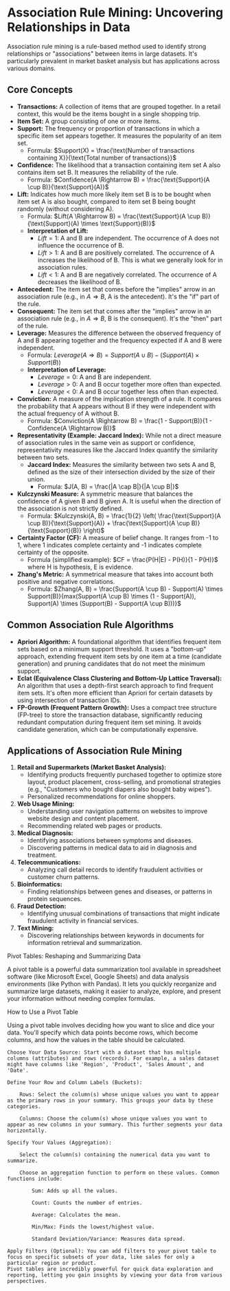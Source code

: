 # Association Rule Mining: Uncovering Relationships in Data

Association rule mining is a rule-based method used to identify strong relationships or "associations" between items in large datasets. It's particularly prevalent in market basket analysis but has applications across various domains.

## Core Concepts

* **Transactions:** A collection of items that are grouped together. In a retail context, this would be the items bought in a single shopping trip.
* **Item Set:** A group consisting of one or more items.
* **Support:** The frequency or proportion of transactions in which a specific item set appears together. It measures the popularity of an item set.
    * Formula: $Support(X) = \frac{\text{Number of transactions containing X}}{\text{Total number of transactions}}$
* **Confidence:** The likelihood that a transaction containing item set A also contains item set B. It measures the reliability of the rule.
    * Formula: $Confidence(A \Rightarrow B) = \frac{\text{Support}(A \cup B)}{\text{Support}(A)}$
* **Lift:** Indicates how much more likely item set B is to be bought when item set A is also bought, compared to item set B being bought randomly (without considering A).
    * Formula: $Lift(A \Rightarrow B) = \frac{\text{Support}(A \cup B)}{\text{Support}(A) \times \text{Support}(B)}$
    * **Interpretation of Lift:**
        * $Lift = 1$: A and B are independent. The occurrence of A does not influence the occurrence of B.
        * $Lift > 1$: A and B are positively correlated. The occurrence of A increases the likelihood of B. This is what we generally look for in association rules.
        * $Lift < 1$: A and B are negatively correlated. The occurrence of A decreases the likelihood of B.
* **Antecedent:** The item set that comes before the "implies" arrow in an association rule (e.g., in $A \Rightarrow B$, A is the antecedent). It's the "if" part of the rule.
* **Consequent:** The item set that comes after the "implies" arrow in an association rule (e.g., in $A \Rightarrow B$, B is the consequent). It's the "then" part of the rule.
* **Leverage:** Measures the difference between the observed frequency of A and B appearing together and the frequency expected if A and B were independent.
    * Formula: $Leverage(A \Rightarrow B) = Support(A \cup B) - (Support(A) \times Support(B))$
    * **Interpretation of Leverage:**
        * $Leverage = 0$: A and B are independent.
        * $Leverage > 0$: A and B occur together more often than expected.
        * $Leverage < 0$: A and B occur together less often than expected.
* **Conviction:** A measure of the implication strength of a rule. It compares the probability that A appears without B if they were independent with the actual frequency of A without B.
    * Formula: $Conviction(A \Rightarrow B) = \frac{1 - Support(B)}{1 - Confidence(A \Rightarrow B)}$
* **Representativity (Example: Jaccard Index):** While not a direct measure of association rules in the same vein as support or confidence, representativity measures like the Jaccard Index quantify the similarity between two sets.
    * **Jaccard Index:** Measures the similarity between two sets A and B, defined as the size of their intersection divided by the size of their union.
        * Formula: $J(A, B) = \frac{|A \cap B|}{|A \cup B|}$
* **Kulczynski Measure:** A symmetric measure that balances the confidence of A given B and B given A. It is useful when the direction of the association is not strictly defined.
    * Formula: $Kulczynski(A, B) = \frac{1}{2} \left( \frac{\text{Support}(A \cup B)}{\text{Support}(A)} + \frac{\text{Support}(A \cup B)}{\text{Support}(B)} \right)$
* **Certainty Factor (CF):** A measure of belief change. It ranges from -1 to 1, where 1 indicates complete certainty and -1 indicates complete certainty of the opposite.
    * Formula (simplified example): $CF = \frac{P(H|E) - P(H)}{1 - P(H)}$ where H is hypothesis, E is evidence.
* **Zhang's Metric:** A symmetrical measure that takes into account both positive and negative correlations.
    * Formula: $Zhang(A, B) = \frac{Support(A \cup B) - Support(A) \times Support(B)}{max(Support(A \cup B) \times (1 - Support(A)), Support(A) \times (Support(B) - Support(A \cup B)))}$

## Common Association Rule Algorithms

* **Apriori Algorithm:** A foundational algorithm that identifies frequent item sets based on a minimum support threshold. It uses a "bottom-up" approach, extending frequent item sets by one item at a time (candidate generation) and pruning candidates that do not meet the minimum support.
* **Eclat (Equivalence Class Clustering and Bottom-Up Lattice Traversal):** An algorithm that uses a depth-first search approach to find frequent item sets. It's often more efficient than Apriori for certain datasets by using intersection of transaction IDs.
* **FP-Growth (Frequent Pattern Growth):** Uses a compact tree structure (FP-tree) to store the transaction database, significantly reducing redundant computation during frequent item set mining. It avoids candidate generation, which can be computationally expensive.

## Applications of Association Rule Mining

1.  **Retail and Supermarkets (Market Basket Analysis):**
    * Identifying products frequently purchased together to optimize store layout, product placement, cross-selling, and promotional strategies (e.g., "Customers who bought diapers also bought baby wipes").
    * Personalized recommendations for online shoppers.
2.  **Web Usage Mining:**
    * Understanding user navigation patterns on websites to improve website design and content placement.
    * Recommending related web pages or products.
3.  **Medical Diagnosis:**
    * Identifying associations between symptoms and diseases.
    * Discovering patterns in medical data to aid in diagnosis and treatment.
4.  **Telecommunications:**
    * Analyzing call detail records to identify fraudulent activities or customer churn patterns.
5.  **Bioinformatics:**
    * Finding relationships between genes and diseases, or patterns in protein sequences.
6.  **Fraud Detection:**
    * Identifying unusual combinations of transactions that might indicate fraudulent activity in financial services.
7.  **Text Mining:**
    * Discovering relationships between keywords in documents for information retrieval and summarization.
  

Pivot Tables: Reshaping and Summarizing Data

A pivot table is a powerful data summarization tool available in spreadsheet software (like Microsoft Excel, Google Sheets) and data analysis environments (like Python with Pandas). It lets you quickly reorganize and summarize large datasets, making it easier to analyze, explore, and present your information without needing complex formulas.

How to Use a Pivot Table

Using a pivot table involves deciding how you want to slice and dice your data. You'll specify which data points become rows, which become columns, and how the values in the table should be calculated.

    Choose Your Data Source: Start with a dataset that has multiple columns (attributes) and rows (records). For example, a sales dataset might have columns like 'Region', 'Product', 'Sales Amount', and 'Date'.

    Define Your Row and Column Labels (Buckets):

        Rows: Select the column(s) whose unique values you want to appear as the primary rows in your summary. This groups your data by these categories.

        Columns: Choose the column(s) whose unique values you want to appear as new columns in your summary. This further segments your data horizontally.

    Specify Your Values (Aggregation):

        Select the column(s) containing the numerical data you want to summarize.

        Choose an aggregation function to perform on these values. Common functions include:

            Sum: Adds up all the values.

            Count: Counts the number of entries.

            Average: Calculates the mean.

            Min/Max: Finds the lowest/highest value.

            Standard Deviation/Variance: Measures data spread.

    Apply Filters (Optional): You can add filters to your pivot table to focus on specific subsets of your data, like sales for only a particular region or product.
    Pivot tables are incredibly powerful for quick data exploration and reporting, letting you gain insights by viewing your data from various perspectives.
